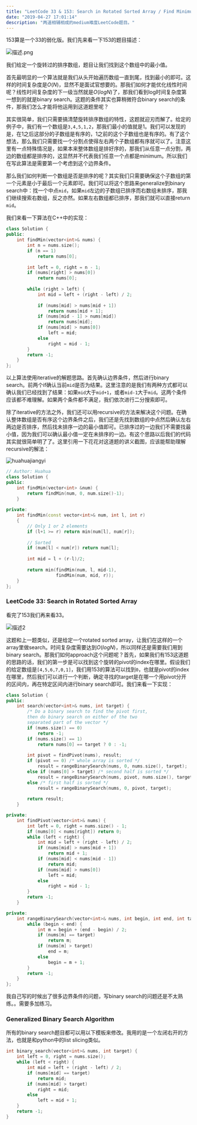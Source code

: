 ```yaml
---
title: "LeetCode 33 & 153: Search in Rotated Sorted Array / Find Minimum in Rotated Sorted Array"
date: "2019-04-27 17:01:14"
description: "两道相辅相成的medium难度LeetCode题目。"
---
```


153算是一个33的弱化版。我们先来看一下153的题目描述：

![描述.png](描述.png)

我们给定一个旋转过的排序数组，题目让我们找到这个数组中的最小值。

首先最明显的一个算法就是我们从头开始遍历数组一直到尾，找到最小的即可。这样的时间复杂度是$O(N)$，显然不是面试官想要的。那我们如何才能优化线性时间呢？线性时间复杂度的下一级当然就是$O(logN)$了，那我们看到log时间复杂度第一想到的就是binary search。这题的条件其实也算稍微符合binary search的条件，那我们怎么才能将他运用到这道题里呢？

其实很简单，我们只需要搞清楚旋转排序数组的特性，这题就迎刃而解了。给定的例子中，我们有一个数组是`3,4,5,1,2`，那我们最小的值就是1。我们可以发现的是，在1之后这部分的子数组是有序的，1之前的这个子数组也是有序的。有了这个想法，那么我们只需要找一个分割点使得左右两个子数组都有序就可以了。注意这里有一点特殊情况是，如果本来整体数组是排好序的，那我们从任意一点分割，两边的数组都是排序的，这显然并不代表我们任意一个点都是minimum。所以我们在写此算法是需要第一个考虑到这个边界条件。

那么我们如何判断一个数组是否是排序的呢？其实我们只需要确保这个子数组的第一个元素是小于最后一个元素即可。我们可以将这个思路来generalize到binary search中：找一个中点`mid`，如果`mid`左边的子数组已排序而右数组未排序，那我们继续搜索右数组，反之亦然。如果左右数组都已排序，那我们就可以直接return `mid`。

我们来看一下算法在C++中的实现：

```cpp
class Solution {
public:
    int findMin(vector<int>& nums) {
        int n = nums.size();
        if (n == 1) 
            return nums[0];
        
        int left = 0, right = n - 1;
        if (nums[right] > nums[0]) 
            return nums[0];
        
        while (right > left) {
            int mid = left + (right - left) / 2;
            
            if (nums[mid] > nums[mid + 1])
                return nums[mid + 1];
            if (nums[mid - 1] > nums[mid])
                return nums[mid];
            if (nums[mid] > nums[0])
                left = mid;
            else 
                right = mid - 1;
        }
        return -1;
    }
};
```

以上算法使用iterative的解题思路。首先确认边界条件，然后进行binary search。前两个if确认当前`mid`是否为结果。这里注意的是我们有两种方式都可以确认我们已经找到了结果：如果`mid`大于`mid+1`，或者`mid-1`大于`mid`。这两个条件应该都不难理解。如果两个条件都不满足，我们依次进行二分搜索即可。

除了iterative的方法之外，我们还可以用recursive的方法来解决这个问题。在确认整体数组是否有序这个边界条件之后，我们还是先找到数组的中点然后确认左右两边是否排序，然后找未排序一边的最小值即可。已排序过的一边我们不需要找最小值，因为我们可以确认最小值一定在未排序的一边。有这个思路以后我们的代码其实就很简单明了了。这里引用一下花花对这道题的讲义截图，应该能帮助理解recursive的解法：

![huahuajiangyi](huahuajiangyi.png)

```cpp
// Author: Huahua
class Solution {
public:
    int findMin(vector<int> &num) {
        return findMin(num, 0, num.size()-1);
    }
    
private:
    int findMin(const vector<int>& num, int l, int r)
    {
        // Only 1 or 2 elements
        if (l+1 >= r) return min(num[l], num[r]);
        
        // Sorted
        if (num[l] < num[r]) return num[l];
        
        int mid = l + (r-l)/2; 
        
        return min(findMin(num, l, mid-1), 
                   findMin(num, mid, r));
    }
};
```

### LeetCode 33: Search in Rotated Sorted Array

看完了153我们再来看33。

![描述2](描述2.png)

这题和上一题类似，还是给定一个rotated sorted array，让我们在这样的一个array里做search。时间复杂度需要达到$O(logN)$，所以同样还是需要我们用到binary search。那我们如何approach这个问题呢？首先，如果我们有153这道题的思路的话，我们的第一步是可以找到这个旋转的pivot的index在哪里。假设我们的给定数组是`[4,5,6,7,0,1]`，我们用153的算法可以找到`0`，也就是pivot的index在哪里，然后我们可以进行一个判断，确定寻找的target是在哪一个用pivot分开的区间内，再在特定区间内进行binary search即可。我们来看一下实现：

```cpp
class Solution {
public:
    int search(vector<int>& nums, int target) {
        /* Do a binary search to find the pivot first,
        then do binary search on either of the two 
        separated part of the vector */
        if (nums.size() == 0) 
            return -1;
        if (nums.size() == 1) 
            return nums[0] == target ? 0 : -1;
        
        int pivot = findPivot(nums), result;
        if (pivot == 0) /* whole array is sorted */
            result = rangeBinarySearch(nums, 0, nums.size(), target);
        else if (nums[0] > target) /* second half is sorted */
            result = rangeBinarySearch(nums, pivot, nums.size(), target);
        else /* first half is sorted */
            result = rangeBinarySearch(nums, 0, pivot, target);
        
        return result;
    }

private:
    int findPivot(vector<int>& nums) {
        int left = 0, right = nums.size() - 1;
        if (nums[0] < nums[right]) return 0;
        while (left < right) {
            int mid = left + (right - left) / 2;
            if (nums[mid] > nums[mid + 1])
                return mid + 1;
            if (nums[mid] < nums[mid - 1])
                return mid;
            if (nums[mid] > nums[0])
                left = mid;
            else 
                right = mid - 1;
        }
        return -1;
    }

private:
    int rangeBinarySearch(vector<int>& nums, int begin, int end, int target) {
        while (begin < end) {
            int m = begin + (end - begin) / 2;
            if (nums[m] == target)
                return m;
            if (nums[m] > target)
                end = m;
            else
                begin = m + 1;
        }
        return -1;
    }
};
```

我自己写的时候出了很多边界条件的问题，写binary search的问题还是不太熟练。。需要多加练习。

### Generalized Binary Search Algorithm

所有的binary search题目都可以用以下模板来修改。我用的是一个左闭右开的方法，也就是和python中的list slicing类似。

```cpp
int binary_search(vector<int>& nums, int target) {
    int left = 0, right = nums.size();
    while (left < right) {
        int mid = left + (right - left) / 2;
        if (nums[mid] == target) 
            return mid;
        if (nums[mid] > target) 
            right = mid;
        else
            left = mid + 1;
    }
    return -1;
}
```